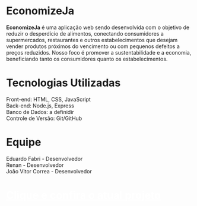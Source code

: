 # EconomizeJa

<strong>EconomizeJa</strong> é uma aplicação web sendo desenvolvida com o objetivo de reduzir o desperdício de alimentos, conectando consumidores a supermercados, restaurantes e outros estabelecimentos que desejam vender produtos próximos do vencimento ou com pequenos defeitos a preços reduzidos. Nosso foco é promover a sustentabilidade e a economia, beneficiando tanto os consumidores quanto os estabelecimentos.

# Tecnologias Utilizadas
Front-end: HTML, CSS, JavaScript <br>
Back-end: Node.js, Express <br>
Banco de Dados: a definidir <br>
Controle de Versão: Git/GitHub

# Equipe
Eduardo Fabri - Desenvolvedor <br>
Renan - Desenvolvedor <br>
João Vitor Correa - Desenvolvedor <br>

# <a href="https://eduardofabrii.github.io/desenv-web-faculdade/economizeJa/projeto/pages/index.html" target="_blank" style="color: white">Clique e confira o atual projeto</a>

